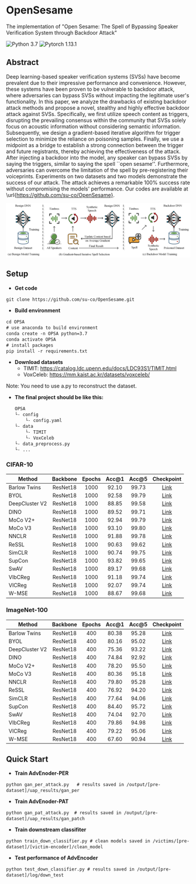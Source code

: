 # OpenSesame
The implementation of "Open Sesame: The Spell of Bypassing Speaker Verification System through Backdoor Attack"

![Python 3.7](https://img.shields.io/badge/python-3.7-green.svg?style=plastic)
![Pytorch 1.13.1](https://img.shields.io/badge/pytorch-1.13.1-red.svg?style=plastic)

## Abstract
Deep learning-based speaker verification systems (SVSs) have become prevalent due to their impressive performance and convenience. However, these systems have been proven to be vulnerable to backdoor attack, where adversaries can bypass SVSs without impacting the legitimate user's functionality. In this paper, we analyze the drawbacks of existing backdoor attack methods and propose a novel, stealthy and highly effective backdoor attack against SVSs. Specifically, we first utilize speech content as triggers, disrupting the prevailing consensus within the community that SVSs solely focus on acoustic information without considering semantic information. Subsequently, we design a gradient-based iterative algorithm for trigger selection to minimize the reliance on poisoning samples. Finally, we use a midpoint as a bridge to establish a strong connection between the trigger and future registrants, thereby achieving the effectiveness of the attack. After injecting a backdoor into the model, any speaker can bypass SVSs by saying the triggers, similar to saying the spell ``open sesame''. Furthermore, adversaries can overcome the limitation of the spell by pre-registering their voiceprints. Experiments on two datasets and two models demonstrate the success of our attack. The attack achieves a remarkable 100\% success rate without compromising the models' performance. Our codes are available at \url{https://github.com/su-co/OpenSesame}.

<img src="image/overview.png"/>

## Setup
- **Get code**
```shell 
git clone https://github.com/su-co/OpenSesame.git
```

- **Build environment**
```shell
cd OPSA
# use anaconda to build environment 
conda create -n OPSA python=3.7
conda activate OPSA
# install packages
pip install -r requirements.txt
```

- **Download datasets**
  - TIMIT: https://catalog.ldc.upenn.edu/docs/LDC93S1/TIMIT.html
  - VoxCeleb: https://mm.kaist.ac.kr/datasets/voxceleb/

 Note: You need to use a.py to reconstruct the dataset.

- **The final project should be like this:**
    ```shell
    OPSA
    └- config
        └- config.yaml
    └- data
        └- TIMIT
        └- VoxCeleb
    └- data_preprocess.py
    └- ...
    ```




### CIFAR-10

| Method       | Backbone | Epochs | Acc@1 | Acc@5 | Checkpoint |
|--------------|:--------:|:------:|:--------------:|:--------------:|:----------:|
| Barlow Twins | ResNet18 |  1000  |  92.10     |     99.73      | [Link](https://drive.google.com/drive/folders/1L5RAM3lCSViD2zEqLtC-GQKVw6mxtxJ_?usp=sharing) |
| BYOL         | ResNet18 |  1000  |  92.58     |     99.79      | [Link](https://drive.google.com/drive/folders/1KxeYAEE7Ev9kdFFhXWkPZhG-ya3_UwGP?usp=sharing) |
|DeepCluster V2| ResNet18 |  1000  |  88.85     |     99.58      | [Link](https://drive.google.com/drive/folders/1tkEbiDQ38vZaQUsT6_vEpxbDxSUAGwF-?usp=sharing) |
| DINO         | ResNet18 |  1000  |  89.52     |     99.71      | [Link](https://drive.google.com/drive/folders/1vyqZKUyP8sQyEyf2cqonxlGMbQC-D1Gi?usp=sharing) |
| MoCo V2+     | ResNet18 |  1000  |  92.94     |     99.79      | [Link](https://drive.google.com/drive/folders/1ruNFEB3F-Otxv2Y0p62wrjA4v5Fr2cKC?usp=sharing) |
| MoCo V3      | ResNet18 |  1000  |  93.10     |     99.80      | [Link](https://drive.google.com/drive/folders/1KwZTshNEpmqnYJcmyYPvfIJ_DNwqtAVj?usp=sharing) |
| NNCLR        | ResNet18 |  1000  |  91.88     |     99.78      | [Link](https://drive.google.com/drive/folders/1xdCzhvRehPmxinphuiZqFlfBwfwWDcLh?usp=sharing) |
| ReSSL        | ResNet18 |  1000  |  90.63     |     99.62      | [Link](https://drive.google.com/drive/folders/1jrFcztY2eO_fG98xPshqOD15pDIhLXp-?usp=sharing) |
| SimCLR       | ResNet18 |  1000  |  90.74     |     99.75      | [Link](https://drive.google.com/drive/folders/1mcvWr8P2WNJZ7TVpdLHA_Q91q4VK3y8O?usp=sharing) |
| SupCon       | ResNet18 |  1000  |  93.82     |     99.65      | [Link](https://drive.google.com/drive/folders/1VwZ9TrJXCpnxyo7P_l397yGrGH-DAUv-?usp=sharing) |
| SwAV         | ResNet18 |  1000  |  89.17     |     99.68      | [Link](https://drive.google.com/drive/folders/1nlJH4Ljm8-5fOIeAaKppQT6gtsmmW1T0?usp=sharing) |
| VIbCReg      | ResNet18 |  1000  |  91.18     |     99.74      | [Link](https://drive.google.com/drive/folders/1XvxUOnLPZlC_-OkeuO7VqXT7z9_tNVk7?usp=sharing) |
| VICReg       | ResNet18 |  1000  |  92.07     |     99.74      | [Link](https://drive.google.com/drive/folders/159ZgCxocB7aaHxwNDubnAWU71zXV9hn-?usp=sharing) |
| W-MSE        | ResNet18 |  1000  |  88.67     |     99.68      | [Link](https://drive.google.com/drive/folders/1xPCiULzQ4JCmhrTsbxBp9S2jRZ01KiVM?usp=sharing) |


### ImageNet-100

| Method                  | Backbone | Epochs | Acc@1 | Acc@5| Checkpoint |
|-------------------------|:--------:|:------:|:--------------:|:---------------:|:----------:|
| Barlow Twins| ResNet18 |   400  | 80.38     |     95.28      |  [Link](https://drive.google.com/drive/folders/1rj8RbER9E71mBlCHIZEIhKPUFn437D5O?usp=sharing) |
| BYOL        | ResNet18 |   400  | 80.16     |     95.02       |  [Link](https://drive.google.com/drive/folders/1riOLjMawD_znO4HYj8LBN2e1X4jXpDE1?usp=sharing) |
| DeepCluster V2          | ResNet18 |   400  |75.36     |     93.22       | [Link](https://drive.google.com/drive/folders/1d5jPuavrQ7lMlQZn5m2KnN5sPMGhHFo8?usp=sharing) |
| DINO                    | ResNet18 |   400  | 74.84     |     92.92       | [Link](https://drive.google.com/drive/folders/1NtVvRj-tQJvrMxRlMtCJSAecQnYZYkqs?usp=sharing) |
| MoCo V2+    | ResNet18 |   400  | 78.20     |     95.50       |  [Link](https://drive.google.com/drive/folders/1ItYBtMJ23Yh-Rhrvwjm4w1waFfUGSoKX?usp=sharing) |
| MoCo V3     | ResNet18 |   400  | 80.36     |     95.18       |  [Link](https://drive.google.com/drive/folders/15J0JiZsQAsrQler8mbbio-desb_nVoD1?usp=sharing) |
| NNCLR       | ResNet18 |   400  | 79.80     |     95.28       |  [Link](https://drive.google.com/drive/folders/1QMkq8w3UsdcZmoNUIUPgfSCAZl_LSNjZ?usp=sharing) |
| ReSSL                   | ResNet18 |   400  | 76.92     |     94.20       |   [Link](https://drive.google.com/drive/folders/1urWIFACLont4GAduis6l0jcEbl080c9U?usp=sharing) |
| SimCLR      | ResNet18 |   400  | 77.64     |     94.06        |    [Link](https://drive.google.com/drive/folders/1yxAVKnc8Vf0tDfkixSB5mXe7dsA8Ll37?usp=sharing) |
| SupCon                  | ResNet18 |   400  | 84.40     |     95.72        | [Link](https://drive.google.com/drive/folders/1BzR0nehkCKpnLhi-oeDynzzUcCYOCUJi?usp=sharing) |
| SwAV                    | ResNet18 |   400  | 74.04     |     92.70       |   [Link](https://drive.google.com/drive/folders/1VWCMM69sokzjVoPzPSLIsUy5S2Rrm1xJ?usp=sharing) |
| VIbCReg                 | ResNet18 |   400  | 79.86     |     94.98       |   [Link](https://drive.google.com/drive/folders/1Q06hH18usvRwj2P0bsmoCkjNUX_0syCK?usp=sharing) |
| VICReg      | ResNet18 |   400  | 79.22     |     95.06       |  [Link](https://drive.google.com/drive/folders/1uWWR5VBUru8vaHaGeLicS6X3R4CfZsr2?usp=sharing) |
| W-MSE                   | ResNet18 |   400  | 67.60     |     90.94       |    [Link](https://drive.google.com/drive/folders/1TxubagNV4z5Qs7SqbBcyRHWGKevtFO5l?usp=sharing) |




## Quick Start
- **Train AdvEnoder-PER**
```shell 
python gan_per_attack.py   # results saved in /output/[pre-dataset]/uap_results/gan_per
```
- **Train AdvEnoder-PAT**
```shell 
python gan_pat_attack.py  # results saved in /output/[pre-dataset]/uap_results/gan_patch
```
- **Train downstream classifiter**
```shell 
python train_down_classifier.py # clean models saved in /victims/[pre-dataset]/[victim-encoder]/clean_model
```
- **Test performance of AdvEncoder**
```shell 
python test_down_classifier.py # results saved in /output/[pre-dataset]/log/down_test
```
